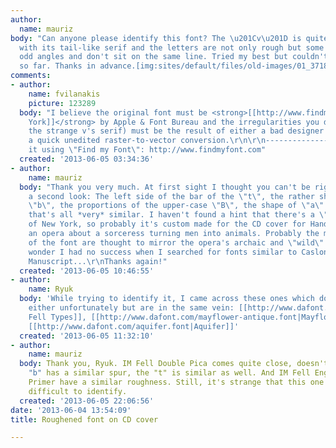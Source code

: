 ```yaml
---
author:
  name: mauriz
body: "Can anyone please identify this font? The \u201Cv\u201D is quite distinctive
  with its tail-like serif and the letters are not only rough but some have slightly
  odd angles and don't sit on the same line. Tried my best but couldn't identify it
  so far. Thanks in advance.[img:sites/default/files/old-images/01_3718.png]"
comments:
- author:
    name: fvilanakis
    picture: 123289
  body: "I believe the original font must be <strong>[[http://www.findmyfont.com/index.php/fonts/font-preview?fset=Apple&ffam=New%20York%20-%20Regular&fid=372262649f97a719873e0050a80c55f2&fsize=60&text=Kobie%20van%20Rensburg&wrap=2|New
    York]]</strong> by Apple & Font Bureau and the irregularities you describe (including
    the strange v's serif) must be the result of either a bad designer's choice or
    a quick unedited raster-to-vector conversion.\r\n\r\n------------------\r\nI found
    it using \"Find my Font\": http://www.findmyfont.com"
  created: '2013-06-05 03:34:36'
- author:
    name: mauriz
  body: "Thank you very much. At first sight I thought you can't be right, but after
    a second look: The left side of the bar of the \"t\", the rather short \"d\" and
    \"b\", the proportions of the upper-case \"B\", the shape of \"a\" and \"r\",
    that's all *very* similar. I haven't found a hint that there's a \"rough\" version
    of New York, so probably it's custom made for the CD cover for Handel's \"Alcina\",
    an opera about a sorceress turning men into animals. Probably the modifications
    of the font are thought to mirror the opera's archaic and \"wild\" plot...[img:sites/default/files/old-images/01_5215.jpg]\r\nNo
    wonder I had no success when I searched for fonts similar to Caslon Antique or
    Manuscript...\r\nThanks again!"
  created: '2013-06-05 10:46:55'
- author:
    name: Ryuk
  body: 'While trying to identify it, I came across these ones which don''t match
    either unfortunately but are in the same vein: [[http://www.dafont.com/im-fell-types.font|IM
    Fell Types]], [[http://www.dafont.com/mayflower-antique.font|Mayflower Antique]],
    [[http://www.dafont.com/aquifer.font|Aquifer]]'
  created: '2013-06-05 11:32:10'
- author:
    name: mauriz
  body: Thank you, Ryuk. IM Fell Double Pica comes quite close, doesn't it? The lower-case
    "b" has a similar spur, the "t" is similar as well. And IM Fell English and Great
    Primer have a similar roughness. Still, it's strange that this one should be so
    difficult to identify.
  created: '2013-06-05 22:06:56'
date: '2013-06-04 13:54:09'
title: Roughened font on CD cover

---
```

